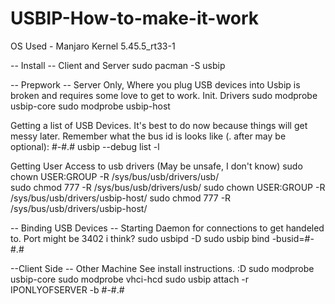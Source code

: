 # USBIP-How-to-make-it-work

OS Used - Manjaro Kernel 5.45.5_rt33-1

  -- Install -- Client and Server
sudo pacman -S usbip

  -- Prepwork -- Server Only, Where you plug USB devices into
  Usbip is broken and requires some love to get to work.
  Init. Drivers
sudo modprobe usbip-core
sudo modprobe usbip-host

  Getting a list of USB Devices. It's best to do now because things will get messy later.
  Remember what the bus id is looks like (. after may be optional): #-#.#
usbip --debug list -l

  Getting User Access to usb drivers (May be unsafe, I don't know)
sudo chown USER:GROUP -R /sys/bus/usb/drivers/usb/                                                                  
sudo chmod 777 -R /sys/bus/usb/drivers/usb/
sudo chown USER:GROUP -R /sys/bus/usb/drivers/usbip-host/
sudo chmod 777 -R /sys/bus/usb/drivers/usbip-host/

  -- Binding USB Devices --
  Starting Daemon for connections to get handeled to. Port might be 3402 i think?
sudo usbipd -D
sudo usbip bind -busid=#-#.#
  
  --Client Side -- Other Machine
  See install instructions. :D
sudo modprobe usbip-core
sudo modprobe vhci-hcd
sudo usbip attach -r IPONLYOFSERVER -b #-#.#
